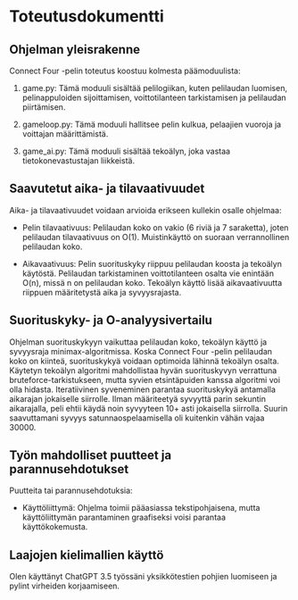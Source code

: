 # Toteutusdokumentti

## Ohjelman yleisrakenne

Connect Four -pelin toteutus koostuu kolmesta päämoduulista:

1. game.py: Tämä moduuli sisältää pelilogiikan, kuten pelilaudan luomisen, pelinappuloiden sijoittamisen, voittotilanteen tarkistamisen ja pelilaudan piirtämisen.

2. gameloop.py: Tämä moduuli hallitsee pelin kulkua, pelaajien vuoroja ja voittajan määrittämistä.

3. game_ai.py: Tämä moduuli sisältää tekoälyn, joka vastaa tietokonevastustajan liikkeistä.

## Saavutetut aika- ja tilavaativuudet

Aika- ja tilavaativuudet voidaan arvioida erikseen kullekin osalle ohjelmaa:

- Pelin tilavaativuus: Pelilaudan koko on vakio (6 riviä ja 7 saraketta), joten pelilaudan tilavaativuus on O(1). Muistinkäyttö on suoraan verrannollinen pelilaudan koko.

- Aikavaativuus: Pelin suorituskyky riippuu pelilaudan koosta ja tekoälyn käytöstä. Pelilaudan tarkistaminen voittotilanteen osalta vie enintään O(n), missä n on pelilaudan koko. Tekoälyn käyttö lisää aikavaativuutta riippuen määritetystä aika ja syvyysrajasta.

## Suorituskyky- ja O-analyysivertailu

Ohjelman suorituskykyyn vaikuttaa pelilaudan koko, tekoälyn käyttö ja syvyysraja minimax-algoritmissa. Koska Connect Four -pelin pelilaudan koko on kiinteä, suorituskykyä voidaan optimoida lähinnä tekoälyn osalta. Käytetyn tekoälyn algoritmi mahdollistaa hyvän suorituskyvyn verrattuna bruteforce-tarkistukseen, mutta syvien etsintäpuiden kanssa algoritmi voi olla hidasta. Iteratiivinen syveneminen parantaa suorituskykyä antamalla aikarajan jokaiselle siirrolle. Ilman määriteetyä syvyyttä parin sekuntin aikarajalla, peli ehtii käydä noin syvyyteen 10+ asti jokaisella siirrolla. Suurin saavuttamani syvyys satunnaospelaamisella oli kuitenkin vähän vajaa 30000.

## Työn mahdolliset puutteet ja parannusehdotukset

Puutteita tai parannusehdotuksia:

- Käyttöliittymä: Ohjelma toimii pääasiassa tekstipohjaisena, mutta käyttöliittymän parantaminen graafiseksi voisi parantaa käyttökokemusta.

## Laajojen kielimallien käyttö

Olen käyttänyt ChatGPT 3.5 työssäni yksikkötestien pohjien luomiseen ja pylint virheiden korjaamiseen.